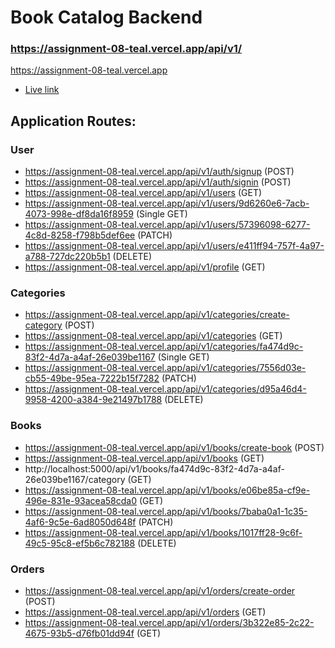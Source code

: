 # Book Catalog Backend

### https://assignment-08-teal.vercel.app/api/v1/

https://assignment-08-teal.vercel.app

- [Live link](https://assignment-08-teal.vercel.app/api/v1/)

## Application Routes:

### User

- https://assignment-08-teal.vercel.app/api/v1/auth/signup (POST)
- https://assignment-08-teal.vercel.app/api/v1/auth/signin (POST)
- https://assignment-08-teal.vercel.app/api/v1/users (GET)
- https://assignment-08-teal.vercel.app/api/v1/users/9d6260e6-7acb-4073-998e-df8da16f8959 (Single GET)
- https://assignment-08-teal.vercel.app/api/v1/users/57396098-6277-4c8d-8258-f798b5def6ee (PATCH)
- https://assignment-08-teal.vercel.app/api/v1/users/e411ff94-757f-4a97-a788-727dc220b5b1 (DELETE)
- https://assignment-08-teal.vercel.app/api/v1/profile (GET)

### Categories

- https://assignment-08-teal.vercel.app/api/v1/categories/create-category (POST)
- https://assignment-08-teal.vercel.app/api/v1/categories (GET)
- https://assignment-08-teal.vercel.app/api/v1/categories/fa474d9c-83f2-4d7a-a4af-26e039be1167 (Single GET)
- https://assignment-08-teal.vercel.app/api/v1/categories/7556d03e-cb55-49be-95ea-7222b15f7282 (PATCH)
- https://assignment-08-teal.vercel.app/api/v1/categories/d95a46d4-9958-4200-a384-9e21497b1788 (DELETE)

### Books

- https://assignment-08-teal.vercel.app/api/v1/books/create-book (POST)
- https://assignment-08-teal.vercel.app/api/v1/books (GET)
- http://localhost:5000/api/v1/books/fa474d9c-83f2-4d7a-a4af-26e039be1167/category (GET)
- https://assignment-08-teal.vercel.app/api/v1/books/e06be85a-cf9e-496e-831e-93acea58cda0 (GET)
- https://assignment-08-teal.vercel.app/api/v1/books/7baba0a1-1c35-4af6-9c5e-6ad8050d648f (PATCH)
- https://assignment-08-teal.vercel.app/api/v1/books/1017ff28-9c6f-49c5-95c8-ef5b6c782188 (DELETE)

### Orders

- https://assignment-08-teal.vercel.app/api/v1/orders/create-order (POST)
- https://assignment-08-teal.vercel.app/api/v1/orders (GET)
- https://assignment-08-teal.vercel.app/api/v1/orders/3b322e85-2c22-4675-93b5-d76fb01dd94f (GET)
